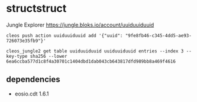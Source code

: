 # structstruct

Jungle Explorer https://jungle.bloks.io/account/uuiduuiduuid

`cleos push action uuiduuiduuid add '{"uuid": "9fe8fb46-c345-4dd5-ae93-726073e35fb9"}'`   

`cleos_jungle2 get table uuiduuiduuid uuiduuiduuid entries --index 3 --key-type sha256 --lower 6ea6ccba577d1c8f4a30701c1404dbd1dab043cb643817dfd989bb8a469f4616`

## dependencies

- eosio.cdt 1.6.1
